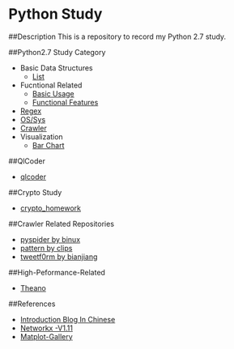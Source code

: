 # Python Study
##Description
This is a repository to record my Python 2.7 study.

##Python2.7 Study Category
- Basic Data Structures
    - [List](study/basic_data_structure/list_study.py)
- Fucntional Related
    - [Basic Usage](study/functional/function_test.py)
    - [Functional Features](study/functional/functional_test.py)
- [Regex](study/string_regex/regex_test.py)
- [OS/Sys](study/os)
- [Crawler](study/crawler)
- Visualization
    - [Bar Chart](study/plot)

##QlCoder
- [qlcoder](qlcoder)

##Crypto Study
- [crypto_homework](crypto_homework)

##Crawler Related Repositories
- [pyspider by binux](https://github.com/binux/pyspider)
- [pattern by clips](https://github.com/clips/pattern)
- [tweetf0rm by bianjiang](https://github.com/bianjiang/tweetf0rm)

##High-Peformance-Related
- [Theano](https://github.com/Theano/Theano)

##References
- [Introduction Blog In Chinese](http://www.liaoxuefeng.com/wiki/001374738125095c955c1e6d8bb493182103fac9270762a000)
- [Networkx -V1.11](http://networkx.readthedocs.io/en/networkx-1.11/)
- [Matplot-Gallery](http://matplotlib.org/gallery.html)
